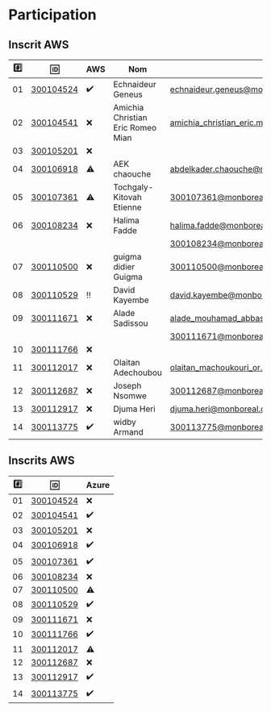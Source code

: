 # Participation


## Inscrit AWS


|:hash:| :id:                   | AWS                | Nom                               | :email:                                          | Type    | Status           |
|------|------------------------|--------------------|-----------------------------------|--------------------------------------------------|---------|------------------|
| 01   | [300104524](300104524) | :heavy_check_mark: | Echnaideur Geneus                 | echnaideur.geneus@monboreal.ca                 | Approved         |
| 02   | [300104541](300104541) | :x:                | Amichia Christian Eric Romeo Mian | amichia_christian_eric.mian@monboreal.ca       | Approved         |
| 03   | [300105201](300105201) | :x:                |                                   |                                                |                  |
| 04   | [300106918](300106918) | :warning:          | AEK chaouche                      | abdelkader.chaouche@monboreal.ca               | Approved         |
| 05   | [300107361](300107361) | :warning:          | Tochgaly-Kitovah Etienne          | 300107361@monboreal.ca                         | Approved         |
| 06   | [300108234](300108234) | :x:                | Halima Fadde                      | halima.fadde@monboreal.ca                      | Approved         |
|      |                        |                    |                                   | 300108234@monboreal.ca                         | Approved         |
| 07   | [300110500](300110500) | :x:                | guigma didier Guigma              | 300110500@monboreal.ca                         | Rejected - Final |        
| 08   | [300110529](300110529) | :bangbang:         | David Kayembe                     | david.kayembe@monboreal.ca                     | Approved         |
| 09   | [300111671](300111671) | :x:                | Alade Sadissou                    | alade_mouhamad_abbas.sadissou@monboreal.ca     | Approved         |
|      |                        |                    |                                   | 300111671@monboreal.ca                         | Approved         |
| 10   | [300111766](300111766) | :x:                |                                   |                                                |                  |
| 11   | [300112017](300112017) | :x:                | Olaitan Adechoubou                | olaitan_machoukouri_or.adechoubou@monboreal.ca | Approved         |      
| 12   | [300112687](300112687) | :x:                | Joseph Nsomwe                     | 300112687@monboreal.ca                         | Approved         |
| 13   | [300112917](300112917) | :x:                | Djuma Heri                        | djuma.heri@monboreal.ca                        | Approved         |
| 14   | [300113775](300113775) | :heavy_check_mark: | widby Armand                      | 300113775@monboreal.ca                         | Approved         |
## Inscrits AWS 







|:hash:| :id:                   | Azure              |
|------|------------------------|--------------------|
| 01   | [300104524](300104524) | :x:                |
| 02   | [300104541](300104541) | :heavy_check_mark: |
| 03   | [300105201](300105201) | :x:                |
| 04   | [300106918](300106918) | :heavy_check_mark: |
| 05   | [300107361](300107361) | :heavy_check_mark: |
| 06   | [300108234](300108234) | :x:                |
| 07   | [300110500](300110500) | :warning:          |
| 08   | [300110529](300110529) | :heavy_check_mark: |
| 09   | [300111671](300111671) | :x:                |
| 10   | [300111766](300111766) | :heavy_check_mark: |
| 11   | [300112017](300112017) | :warning:          |
| 12   | [300112687](300112687) | :x:                |
| 13   | [300112917](300112917) | :heavy_check_mark: |
| 14   | [300113775](300113775) | :heavy_check_mark: |

